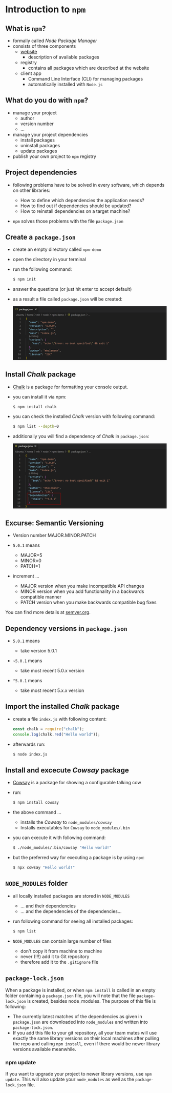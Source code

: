 # Introduction to `npm`

## What is `npm`?

- formally called _Node Package Manager_
- consists of three components
  - [website](https://www.npmjs.com)
    - description of available packages
  - registry
    - contains all packages which are described at the website
  - client app
    - Command Line Interface (CLI) for managing packages
    - automatically installed with `Node.js`

## What do you do with `npm`?

- manage your project
  - author
  - version number
  - …
- manage your project dependencies
  - install packages
  - uninstall packages
  - update packages
- publish your own project to `npm` registry

## Project dependencies

- following problems have to be solved in every software, which depends on other libraries:

  - How to define which dependencies the application needs?
  - How to find out if dependencies should be updated?
  - How to reinstall dependencies on a target machine?

- `npm` solves those problems with the file `package.json`

## Create a `package.json`

- create an empty directory called `npm-demo`
- open the directory in your terminal

- run the following command:

  ```bash
  $ npm init
  ```

- answer the questions (or just hit enter to accept default)

- as a result a file called `package.json` will be created:

  ![img](pics/package-json.png)

## Install _Chalk_ package

- [Chalk](https://www.npmjs.com/package/chalk) is a package for formatting your console output.

- you can install it via npm:

  ```bash
  $ npm install chalk
  ```

- you can check the installed _Chalk_ version with following command:

  ```bash
  $ npm list --depth=0
  ```

- additionally you will find a dependency of _Chalk_ in `package.json`:

  ![img](pics/package-json-with-chalk.png)

## Excurse: Semantic Versioning

- Version number MAJOR.MINOR.PATCH
- `5.0.1` means

  - MAJOR=5
  - MINOR=0
  - PATCH=1

- increment …
  - MAJOR version when you make incompatible API changes
  - MINOR version when you add functionality in a backwards compatible manner
  - PATCH version when you make backwards compatible bug fixes

You can find more details at [semver.org](semver.org).

## Dependency versions in `package.json`

- `5.0.1` means

  - take version 5.0.1

- `~5.0.1` means

  - take most recent 5.0.x version

- `^5.0.1` means
  - take most recent 5.x.x version

## Import the installed _Chalk_ package

- create a file `index.js` with following content:

  ```javascript
  const chalk = require("chalk");
  console.log(chalk.red("Hello world"));
  ```

- afterwards run:

  ```bash
  $ node index.js
  ```

## Install and excecute _Cowsay_ package

- [Cowsay](https://www.npmjs.com/package/cowsay) is a package for showing a configurable talking cow

- run:

  ```bash
  $ npm install cowsay
  ```

- the above command ...

  - installs the _Cowsay_ to `node_modules/cowsay`
  - Installs executables for `Cowsay` to `node_modules/.bin`

- you can execute it with following command:

  ```bash
  $ ./node_modules/.bin/cowsay "Hello world!"
  ```

- but the preferred way for executing a package is by using `npx`:

  ```bash
  $ npx cowsay "Hello world!"
  ```

## `NODE_MODULES` folder

- all locally installed packages are stored in `NODE_MODULES`

  - ... and their dependencies
  - … and the dependencies of the dependencies...

- run following command for seeing all installed packages:

  ```bash
  $ npm list
  ```

- `NODE_MODULES` can contain large number of files

  - don't copy it from machine to machine
  - never (!!!) add it to Git repository
  - therefore add it to the `.gitignore` file

## `package-lock.json`

When a package is installed, or when `npm install` is called in an empty folder containing a `package.json` file, you will note that the file `package-lock.json` is created, besides node_modules.
The purpose of this file is following:

- The currently latest matches of the dependencies as given in `package.json` are downloaded into `node_modules` and written into `package-lock.json`.
- If you add this file to your git repository, all your team mates will use exactly the same library versions on their local machines after pulling the repo and calling `npm install`, even if there would be newer library versions available meanwhile.

### npm update

If you want to upgrade your project to newer library versions, use `npm update`. This will also update your `node_modules` as well as the `package-lock.json` file.
